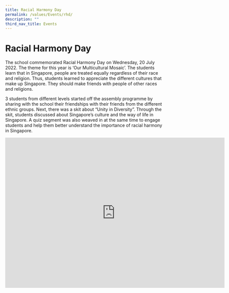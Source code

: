 ```yaml
---
title: Racial Harmony Day
permalink: /values/Events/rhd/
description: ""
third_nav_title: Events
---
```


# Racial Harmony Day 
The school commemorated Racial Harmony Day on Wednesday, 20 July 2022. The theme for this year is ‘Our Multicultural Mosaic’. The students learn that in Singapore, people are treated equally regardless of their race and religion. Thus, students learned to appreciate the different cultures that make up Singapore. They should make friends with people of other races and religions.

3 students from different levels started off the assembly programme by sharing with the school their friendships with their friends from the different ethnic groups. Next, there was a skit about “Unity in Diversity”. Through the skit, students discussed about Singapore’s culture and the way of life in Singapore. A quiz segment was also weaved in at the same time to engage students and help them better understand the importance of racial harmony in Singapore.
<iframe allowfullscreen="true" height="480" width="700" frameborder="0" src="https://docs.google.com/presentation/d/e/2PACX-1vQZ0Ju1mz-iGCaVF4V6xt2HbkANnZk-lYpkhcDRA0SaachCZGJeNwsdrA50sZXJ0bJ6ffrsFK99JP1F/embed?start=true&amp;loop=true&amp;delayms=3000"></iframe>